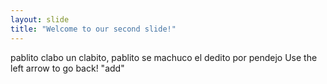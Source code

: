 ```yaml
---
layout: slide
title: "Welcome to our second slide!"
---
```

pablito clabo un clabito, pablito se machuco el dedito por pendejo
Use the left arrow to go back!
"add"
